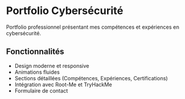 # Portfolio Cybersécurité

Portfolio professionnel présentant mes compétences et expériences en cybersécurité.

## Fonctionnalités

- Design moderne et responsive
- Animations fluides
- Sections détaillées (Compétences, Expériences, Certifications)
- Intégration avec Root-Me et TryHackMe
- Formulaire de contact